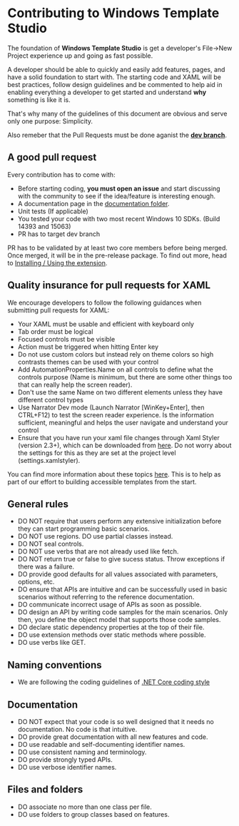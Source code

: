 # Contributing to Windows Template Studio

The foundation of **Windows Template Studio** is get a developer's File->New Project experience up and going as fast possible. 

A developer should be able to quickly and easily add features, pages, and have a solid foundation to start with.  The starting code and XAML will be best practices, follow design guidelines and be commented to help aid in enabling everything a developer to get started and understand **why** something is like it is.

That's why many of the guidelines of this document are obvious and serve only one purpose: Simplicity.

Also remeber that the Pull Requests must be done aganist the **[dev branch](https://github.com/Microsoft/WindowsTemplateStudio/tree/dev)**.

## A good pull request

Every contribution has to come with:

* Before starting coding, **you must open an issue** and start discussing with the community to see if the idea/feature is interesting enough.
* A documentation page in the [documentation folder](https://github.com/Microsoft/WindowsTemplateStudio/tree/dev/docs).
* Unit tests (If applicable)
* You tested your code with two most recent Windows 10 SDKs. (Build 14393 and 15063)
* PR has to target dev branch

PR has to be validated by at least two core members before being merged.  Once merged, it will be in the pre-release package.  To find out more, head to [Installing / Using the extension](docs/getting-started-extension.md).

## Quality insurance for pull requests for XAML

We encourage developers to follow the following guidances when submitting pull requests for XAML:

* Your XAML must be usable and efficient with keyboard only
* Tab order must be logical
* Focused controls must be visible
* Action must be triggered when hitting Enter key
* Do not use custom colors but instead rely on theme colors so high contrasts themes can be used with your control
* Add AutomationProperties.Name on all controls to define what the controls purpose (Name is minimum, but there are some other things too that can really help the screen reader).
* Don't use the same Name on two different elements unless they have different control types
* Use Narrator Dev mode (Launch Narrator [WinKey+Enter], then CTRL+F12) to test the screen reader experience. Is the information sufficient, meaningful and helps the user navigate and understand your control
* Ensure that you have run your xaml file changes through Xaml Styler (version 2.3+), which can be downloaded from [here](https://visualstudiogallery.msdn.microsoft.com/3de2a3c6-def5-42c4-924d-cc13a29ff5b7). Do not worry about the settings for this as they are set at the project level (settings.xamlstyler).

You can find more information about these topics [here](https://blogs.msdn.microsoft.com/winuiautomation/2015/07/14/building-accessible-windows-universal-apps-introduction).  This is to help as part of our effort to building accessible templates from the start.

## General rules

* DO NOT require that users perform any extensive initialization before they can start programming basic scenarios.
* DO NOT use regions. DO use partial classes instead.
* DO NOT seal controls.
* DO NOT use verbs that are not already used like fetch.
* DO NOT return true or false to give sucess status. Throw exceptions if there was a failure.
* DO provide good defaults for all values associated with parameters, options, etc.
* DO ensure that APIs are intuitive and can be successfully used in basic scenarios without referring to the reference documentation.
* DO communicate incorrect usage of APIs as soon as possible. 
* DO design an API by writing code samples for the main scenarios. Only then, you define the object model that supports those code samples.
* DO declare static dependency properties at the top of their file.
* DO use extension methods over static methods where possible.
* DO use verbs like GET.

## Naming conventions

* We are following the coding guidelines of [.NET Core coding style](https://github.com/dotnet/corefx/blob/master/Documentation/coding-guidelines/coding-style.md)

## Documentation

* DO NOT expect that your code is so well designed that it needs no documentation. No code is that intuitive.
* DO provide great documentation with all new features and code.
* DO use readable and self-documenting identifier names.
* DO use consistent naming and terminology.
* DO provide strongly typed APIs.
* DO use verbose identifier names.

## Files and folders

* DO associate no more than one class per file.
* DO use folders to group classes based on features.